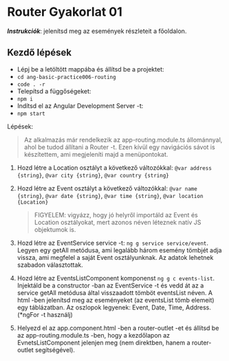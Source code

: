 # Router Gyakorlat 01

**_Instrukciók_**: jelenítsd meg az események részleteit a főoldalon.

## Kezdő lépések

- Lépj be a letöltött mappába és állítsd be a projektet:
- `cd ang-basic-practice006-routing`
- `code . -r`
- Telepítsd a függőségeket:
- `npm i`
- Indítsd el az Angular Development Server -t:
- `npm start`

Lépések:

> Az alkalmazás már rendelkezik az app-routing.module.ts állománnyal, ahol be tudod állítani a Router -t. Ezen kívül egy
> navigációs sávot is készítettem, ami megjeleníti majd a menüpontokat.

1. Hozd létre a Location osztályt a következő változókkal:
   `@var address {string}`,
   `@var city {string}`,
   `@var country {string}`

1. Hozd létre az Event osztályt a következő változókkal:
   `@var name {string}`,
   `@var date {string}`,
   `@var time {string}`,
   `@var location {Location}`

   > FIGYELEM: vigyázz, hogy jó helyről importáld az Event és Location
   > osztályokat, mert azonos néven léteznek natív JS objektumok is.

1. Hozd létre az EventService service -t:
   `ng g service service/event`. Legyen egy getAll metódusa, ami legalább három esemény tömbjét adja vissza, ami megfelel a saját Event osztályunknak. Az adatok lehetnek szabadon választottak.

1. Hozd létre az EventsListComponent komponenst `ng g c events-list`. Injektáld be a constructor -ban az EventService -t és vedd át az a service getAll metódusa által visszaadott tömböt
   eventsList néven. A html -ben jelenítsd meg az eseményeket (az eventsList tömb elemeit) egy táblázatban. Az oszlopok legyenek: Event, Date, Time, Address. (\*ngFor -t használj)

1. Helyezd el az app.component.html -ben a router-outlet -et és állítsd be az app-routing.module.ts -ben, hogy a kezdőlapon az EvnetsListComponent jelenjen meg (nem direktben, hanem a router-outlet segítségével).
